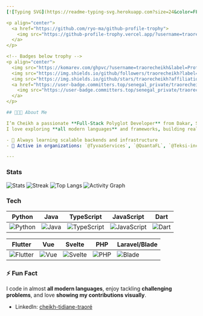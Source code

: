```yaml
---
[![Typing SVG](https://readme-typing-svg.herokuapp.com?size=24&color=FF5733&width=800&lines=Hi,+I'm+Cheikh+Ahmed+✨;Full-Stack+Polyglot+Developer;3.6k%2B+Contributions+in+2025;Building+Across+Python,+Java,+TS,+Dart,+Vue,+PHP;Open+Source+%7C+Cloud+%7C+AI%2FML)](https://git.io/typing-svg)

<p align="center">
  <a href="https://github.com/ryo-ma/github-profile-trophy">
    <img src="https://github-profile-trophy.vercel.app/?username=traorecheikh&theme=radical&column=4" alt="trophy" />
  </a>
</p>

<!-- Badges below trophy -->
<p align="center">
  <img src="https://komarev.com/ghpvc/?username=traorecheikh&label=Profile+Views" alt="Views" /> 
  <img src="https://img.shields.io/github/followers/traorecheikh?label=Followers" alt="Followers" /> 
  <img src="https://img.shields.io/github/stars/traorecheikh?affiliations=OWNER%2CCOLLABORATOR&label=Repo+Stars" alt="Stars" /> 
  <a href="https://user-badge.committers.top/senegal_private/traorecheikh">
    <img src="https://user-badge.committers.top/senegal_private/traorecheikh.svg" alt="Committers" />
  </a>
</p>

## 🧑🏾‍💻 About Me

I’m Cheikh a passionate **Full-Stack Polyglot Developer** from Dakar, Senegal. Lets get along.  
I love exploring **all modern languages** and frameworks, building real-world apps.  

- 🌱 Always learning scalable backends and infrastructure  
- 💼 Active in organizations: `@TyvaaServices`, `@QuantaFL`, `@Teksi-inc`, `@404-NotFound-Org`  

---
```

### Stats
![Stats](https://github-readme-stats.vercel.app/api?username=traorecheikh&show_icons=true&rank_icon=github&count_private=true&theme=radical)
![Streak](https://streak-stats.demolab.com?user=traorecheikh&theme=radical)
![Top Langs](https://github-readme-stats.vercel.app/api/top-langs/?username=traorecheikh&layout=compact&langs_count=10&theme=radical)
![Activity Graph](https://github-readme-activity-graph.vercel.app/graph?username=traorecheikh&theme=rogue&radius=8&hide_border=true)

### Tech
| Python | Java | TypeScript | JavaScript | Dart |
|--------|------|------------|------------|------|
| ![Python](https://img.shields.io/badge/Python-000?logo=python) | ![Java](https://img.shields.io/badge/Java-000?logo=openjdk) | ![TypeScript](https://img.shields.io/badge/TypeScript-000?logo=typescript) | ![JavaScript](https://img.shields.io/badge/JavaScript-000?logo=javascript) | ![Dart](https://img.shields.io/badge/Dart-000?logo=dart) |

| Flutter | Vue | Svelte | PHP | Laravel/Blade |
|---------|-----|--------|-----|---------------|
| ![Flutter](https://img.shields.io/badge/Flutter-000?logo=flutter) | ![Vue](https://img.shields.io/badge/Vue-000?logo=vue.js) | ![Svelte](https://img.shields.io/badge/Svelte-000?logo=svelte) | ![PHP](https://img.shields.io/badge/PHP-000?logo=php) | ![Blade](https://img.shields.io/badge/Blade-000?logo=laravel) |


### ⚡ Fun Fact

I code in almost **all modern languages**, enjoy tackling **challenging problems**, and love **showing my contributions visually**.
- LinkedIn: [cheikh-tidiane-traoré](https://www.linkedin.com/in/cheikh-tidiane01)  
